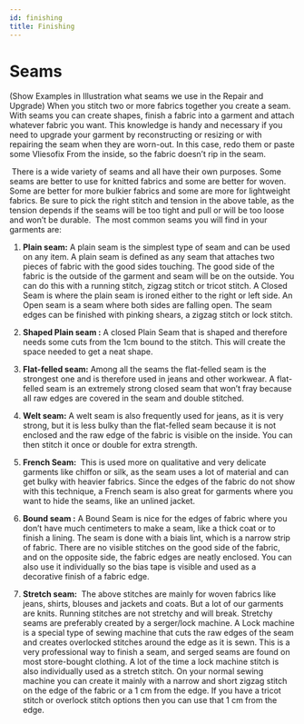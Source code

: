 ```yaml
---
id: finishing
title: Finishing
---
```


#  Seams
 (Show Examples in Illustration what seams we use in the Repair and Upgrade)
When you stitch two or more fabrics together you create a seam. With seams you can create shapes, finish a fabric into a garment and attach whatever fabric you want. This knowledge is handy and necessary if you need to upgrade your garment by reconstructing or resizing or with repairing the seam when they are worn-out. In this case, redo them or paste some Vliesofix From the inside, so the fabric doesn’t rip in the seam.  

 There is a wide variety of seams and all have their own purposes. Some seams are better to use for knitted fabrics and some are better for woven. Some are better for more bulkier fabrics and some are more for lightweight fabrics. Be sure to pick the right stitch and tension in the above table, as the tension depends if the seams will be too tight and pull or will be too loose and won’t be durable.  The most common seams you will find in your garments are: 

1. **Plain seam:** A plain seam is the simplest type of seam and can be used on any item. A plain seam is defined as any seam that attaches two pieces of fabric with the good sides touching. The good side of the fabric is the outside of the garment and seam will be on the outside. You can do this with a running stitch, zigzag stitch or tricot stitch. A Closed Seam is where the plain seam is ironed either to the right or left side. An Open seam is a seam where both sides are falling open. The seam edges can be finished with pinking shears, a zigzag stitch or lock stitch. 


2. **Shaped Plain seam :** A closed Plain Seam that is shaped and therefore needs some cuts from the 1cm bound to the stitch. This will create the space needed to get a neat shape.

3. **Flat-felled seam:** Among all the seams the flat-felled seam is the strongest one and is therefore used in jeans and other workwear. A flat-felled seam is an extremely strong closed seam that won’t fray because all raw edges are covered in the seam and double stitched.

4. **Welt seam:** A welt seam is also frequently used for jeans, as it is very strong, but it is less bulky than the flat-felled seam because it is not enclosed and the raw edge of the fabric is visible on the inside.  You can then stitch it once or double for extra strength.

5. **French Seam:**  This is used more on qualitative and very delicate garments like chiffon or silk, as the seam uses a lot of material and can get bulky with heavier fabrics. Since the edges of the fabric do not show with this technique, a French seam is also great for garments where you want to hide the seams, like an unlined jacket.

6. **Bound seam :** A Bound Seam is nice for the edges of fabric where you don’t have much centimeters to make a seam, like a thick coat or to finish a lining. The seam is done with a biais lint, which is a narrow strip of fabric. There are no visible stitches on the good side of the fabric, and on the opposite side, the fabric edges are neatly enclosed. You can also use it individually so the bias tape is visible and used as a decorative finish of a fabric edge.

7. **Stretch seam:**  The above stitches are mainly for woven fabrics like jeans, shirts, blouses and jackets and coats. But a lot of our garments are knits. Running stitches are not stretchy and will break. Stretchy seams are preferably created by a serger/lock machine. A Lock machine is a special type of sewing machine that cuts the raw edges of the seam and creates overlocked stitches around the edge as it is sewn. This is a very professional way to finish a seam, and serged seams are found on most store-bought clothing. A lot of the time a lock machine stitch is also individually used as a stretch stitch. On your normal sewing machine you can create it mainly with a narrow and short zigzag stitch on the edge of the fabric or a 1 cm from the edge. If you have a tricot stitch or overlock stitch options then you can use that 1 cm from the edge.  
